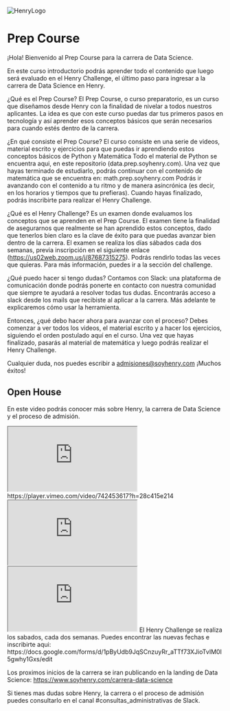 ![HenryLogo](https://d31uz8lwfmyn8g.cloudfront.net/Assets/logo-henry-white-lg.png)

# Prep Course

¡Hola! Bienvenido al Prep Course para la carrera de Data Science. 

En este curso introductorio podrás aprender todo el contenido que luego será evaluado en el Henry Challenge, el último paso para ingresar a la carrera de Data Science en Henry. 

¿Qué es el Prep Course? 
El Prep Course, o curso preparatorio, es un curso que diseñamos desde Henry con la finalidad de nivelar a todos nuestros aplicantes. La idea es que con este curso puedas dar tus primeros pasos en tecnología y así aprender esos conceptos básicos que serán necesarios para cuando estés dentro de la carrera. 

¿En qué consiste el Prep Course? 
El curso consiste en una serie de videos, material escrito y ejercicios para que puedas ir aprendiendo estos conceptos básicos de Python y Matemática Todo el material de Python se encuentra aqui, en este repositorio (data.prep.soyhenry.com). Una vez que hayas terminado de estudiarlo, podrás continuar con el contenido de matemática que se encuentra en: math.prep.soyhenry.com
Podrás ir avanzando con el contenido a tu ritmo y de manera asincrónica (es decir, en los horarios y tiempos que tu prefieras). Cuando hayas finalizado, podrás inscribirte para realizar el Henry Challenge. 

¿Qué es el Henry Challenge? 
Es un examen donde evaluamos los conceptos que se aprenden en el Prep Course. El examen tiene la finalidad de asegurarnos que realmente se han aprendido estos conceptos, dado que tenerlos bien claro es la clave de éxito para que puedas avanzar bien dentro de la carrera. 
El examen se realiza los días sábados cada dos semanas, previa inscripción en el siguiente enlace (https://us02web.zoom.us/j/87687315275). Podrás rendirlo todas las veces que quieras. Para más información, puedes ir a la sección del challenge. 

¿Qué puedo hacer si tengo dudas? 
Contamos con Slack: una plataforma de comunicación donde podrás ponerte en contacto con nuestra comunidad que siempre te ayudará a resolver todas tus dudas. Encontrarás acceso a slack desde los mails que recibiste al aplicar a la carrera. Más adelante te explicaremos cómo usar la herramienta. 

Entonces, ¿qué debo hacer ahora para avanzar con el proceso? 
Debes comenzar a ver todos los videos, el material escrito y a hacer los ejercicios, siguiendo el orden postulado aquí en el curso. Una vez que hayas finalizado, pasarás al material de matemática y luego podrás realizar el Henry Challenge. 


Cualquier duda, nos puedes escribir a admisiones@soyhenry.com
¡Muchos éxitos!



## Open House

En este video podrás conocer más sobre Henry, la carrera de Data Science y el proceso de admisión. 

<div class="iframeContainer">
  <iframe src="https://player.vimeo.com/video/682041440" allow="autoplay; fullscreen" allowfullscreen></iframe>
</div>
https://player.vimeo.com/video/742453617?h=28c415e214
<div class="iframeContainer">
  <iframe src="https://player.vimeo.com/video/742453617?h=28c415e214" allow="autoplay; fullscreen" allowfullscreen></iframe>
</div>
 <iframe src="https://player.vimeo.com/video/742456588?h=4c7e7f7180" allow="autoplay; fullscreen" allowfullscreen></iframe>
</div>
El Henry Challenge se realiza los sabados, cada dos semanas. 
Puedes encontrar las nuevas fechas e inscribirte aqui: https://docs.google.com/forms/d/1pByUdb9JqSCnzuyRr_aTTf73XJioTvIM0I5gwhy1Gxs/edit



Los proximos inicios de la carrera se iran publicando en la landing de Data Science: https://www.soyhenry.com/carrera-data-science

Si tienes mas dudas sobre Henry, la carrera o el proceso de admisión puedes consultarlo en el canal #consultas_administrativas de Slack.
